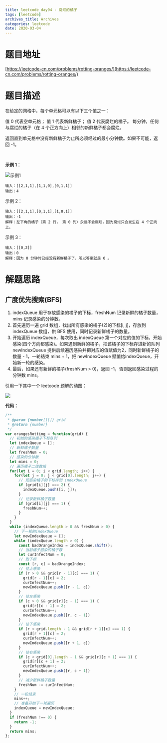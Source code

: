 ```yaml
---
title: leetcode day04 - 腐烂的橘子
tags: [leetcode]
archives_title: Archives
categories: leetcode
date: 2020-03-04
---
```


# 题目地址

[https://leetcode-cn.com/problems/rotting-oranges/](https://leetcode-cn.com/problems/rotting-oranges/)

# 题目描述

在给定的网格中，每个单元格可以有以下三个值之一：

值 0 代表空单元格；
值 1 代表新鲜橘子；
值 2 代表腐烂的橘子。
每分钟，任何与腐烂的橘子（在 4 个正方向上）相邻的新鲜橘子都会腐烂。

返回直到单元格中没有新鲜橘子为止所必须经过的最小分钟数。如果不可能，返回 -1。

 

**示例 1**：

![示例1](https://assets.leetcode-cn.com/aliyun-lc-upload/uploads/2019/02/16/oranges.png)

```
输入：[[2,1,1],[1,1,0],[0,1,1]]
输出：4
```

示例 2：

```
输入：[[2,1,1],[0,1,1],[1,0,1]]
输出：-1
解释：左下角的橘子（第 2 行， 第 0 列）永远不会腐烂，因为腐烂只会发生在 4 个正向上。
```

示例 3：

```
输入：[[0,2]]
输出：0
解释：因为 0 分钟时已经没有新鲜橘子了，所以答案就是 0 。
```


# 解题思路

## 广度优先搜索(BFS)

1. indexQueue 用于存放感染的橘子的下标，freshNum 记录新鲜的橘子数量， mins 记录感染的分钟数。
2. 首先遍历一遍 grid 数组，找出所有感染的橘子(2)的下标[i, j]，存放到 indexQueue 数组，供 BFS 使用，同时记录新鲜橘子的数量。
3. 开始遍历 indexQueue，每次取出 indexQueue 第一个对应的值的下标，开始感染(四个方向都感染)。如果遇到新鲜的橘子，把该橘子的下标存进新的队列 newIndexQueue 提供后续遍历感染并把对应的值赋值为2，同时新鲜橘子的数量 - 1，一轮结束 mins + 1，把 newIndexQueue 赋值给indexQueue，开始新一轮的感染。
4. 最后，如果还有新鲜的橘子(freshNum > 0)，返回 -1，否则返回感染过程的分钟数 mins。

引用一下其中一个 leetcode 题解的动图：

![](https://pic.leetcode-cn.com/aec044437ac27b8e23ba0d8f07daac230e6e0c0671fcd6a68f8884b991b4e1cf-0994.gif)


**代码：**

```javascript
/**
 * @param {number[][]} grid
 * @return {number}
 */
var orangesRotting = function(grid) {
  // 初始的感染橘子下标队列
  let indexQueue = [];
  // 新鲜橘子数量
  let freshNum = 0;
  // 感染的分钟数
  let mins = 0;
  // 遍历橘子二维数组
  for(let i = 0; i < grid.length; i++) {
    for(let j = 0; j < grid[0].length; j++) {
      // 把感染橘子的下标存到 indexQueue
      if (grid[i][j] === 2) {
        indexQueue.push([i, j]);
      }
      // 记录新鲜橘子数量
      if (grid[i][j] === 1) {
        freshNum++;
      }
    }
  }
  while (indexQueue.length > 0 && freshNum > 0) {
    // 下一轮的indexQueue
    let newIndexQueue = [];
    while (indexQueue.length > 0) {
      const badOrangeIndex = indexQueue.shift();
      // 当前橘子感染的橘子数
      let curInfectNum = 0;
      // 取下标
      const [r, c] = badOrangeIndex;
      // 往上感染
      if (r > 0 && grid[r - 1][c] === 1) {
        grid[r - 1][c] = 2;
        curInfectNum++;
        newIndexQueue.push([r - 1, c])
      }
      // 往左感染
      if (c > 0 && grid[r][c - 1] === 1) {
        grid[r][c - 1] = 2;
        curInfectNum++;
        newIndexQueue.push([r, c - 1])
      }
      // 往下感染
      if (r < grid.length - 1 && grid[r + 1][c] === 1) {
        grid[r + 1][c] = 2;
        curInfectNum++;
        newIndexQueue.push([r + 1, c])
      }
      // 往右感染
      if (c < grid[0].length - 1 && grid[r][c + 1] === 1) {
        grid[r][c + 1] = 2;
        curInfectNum++;
        newIndexQueue.push([r, c + 1])
      }
      // 减少新鲜橘子数量
      freshNum -= curInfectNum;
    }
    // 一轮结束
    mins++;
    // 准备开始下一轮遍历
    indexQueue = newIndexQueue;
  }
  if (freshNum !== 0) {
    return -1;
  }
  return mins;
};
```